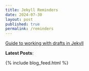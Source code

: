 ```yaml
---
title: Jekyll Reminders
date: 2024-07-30
layout: post
published: true
permalink: /reminders
---
```


[Guide to working with drafts in Jekyll](https://redgreenrepeat.com/2019/05/31/guide-to-working-with-drafts-in-jekyll/)

**Latest Posts**:

{% include blog_feed.html %}